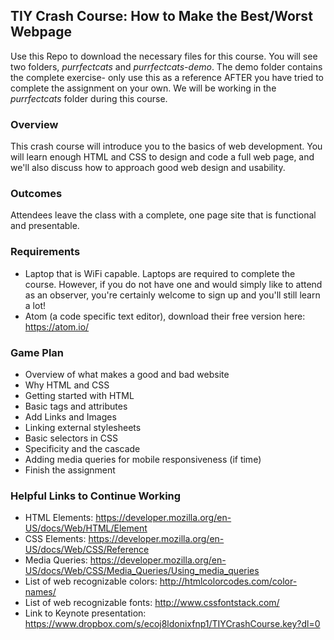 ## TIY Crash Course: How to Make the Best/Worst Webpage

Use this Repo to download the necessary files for this course. You will see two folders, _purrfectcats_ and _purrfectcats-demo_. The demo folder contains the complete exercise- only use this as a reference AFTER you have tried to complete the assignment on your own. We will be working in the _purrfectcats_ folder during this course.

### Overview
This crash course will introduce you to the basics of web development. You will learn enough HTML and CSS to design and code a full web page, and we'll also discuss how to approach good web design and usability.

### Outcomes
Attendees leave the class with a complete, one page site that is functional and presentable.

### Requirements
- Laptop that is WiFi capable. Laptops are required to complete the course. However, if you do not have one and would simply like to attend as an observer, you're certainly welcome to sign up and you'll still learn a lot!
- Atom (a code specific text editor), download their free version here: https://atom.io/

### Game Plan
- Overview of what makes a good and bad website
- Why HTML and CSS
- Getting started with HTML
- Basic tags and attributes
- Add Links and Images
- Linking external stylesheets
- Basic selectors in CSS
- Specificity and the cascade
- Adding media queries for mobile responsiveness (if time)
- Finish the assignment


### Helpful Links to Continue Working
- HTML Elements: https://developer.mozilla.org/en-US/docs/Web/HTML/Element
- CSS Elements: https://developer.mozilla.org/en-US/docs/Web/CSS/Reference
- Media Queries: https://developer.mozilla.org/en-US/docs/Web/CSS/Media_Queries/Using_media_queries
- List of web recognizable colors: http://htmlcolorcodes.com/color-names/
- List of web recognizable fonts: http://www.cssfontstack.com/
- Link to Keynote presentation: https://www.dropbox.com/s/ecoj8ldonixfnp1/TIYCrashCourse.key?dl=0
